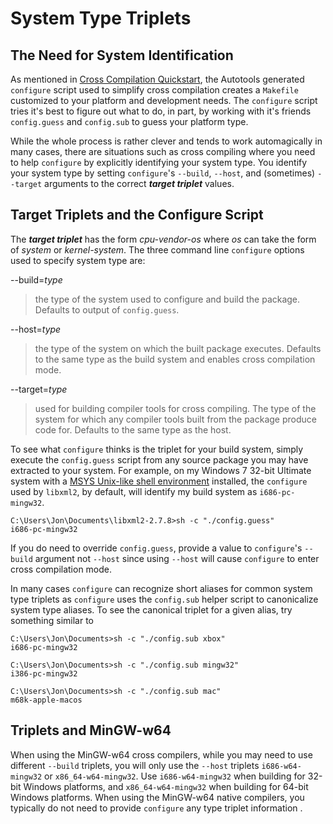 # System Type Triplets

## The Need for System Identification

As mentioned in [Cross Compilation Quickstart](./cross-quickstart.md), the Autotools
generated `configure` script used to simplify cross compilation creates
a `Makefile` customized to your platform and development needs. The
`configure` script tries it's best to figure out what to do, in part, by
working with it's friends `config.guess` and `config.sub` to guess your
platform type.

While the whole process is rather clever and tends to work automagically
in many cases, there are situations such as cross compiling where you
need to help `configure` by explicitly identifying your system type. You
identify your system type by setting `configure`'s `--build`, `--host`,
and (sometimes) `--target` arguments to the correct ***target triplet***
values.

## Target Triplets and the Configure Script

The ***target triplet*** has the form *cpu-vendor-os* where *os* can
take the form of *system* or *kernel-system*. The three command line
`configure` options used to specify system type are:

--build=*type*

> the type of the system used to configure and build the package.
> Defaults to output of `config.guess`.

--host=*type*

> the type of the system on which the built package executes. Defaults
> to the same type as the build system and enables cross compilation
> mode.

--target=*type*

> used for building compiler tools for cross compiling. The type of the
> system for which any compiler tools built from the package produce
> code for. Defaults to the same type as the host.

To see what `configure` thinks is the triplet for your build system,
simply execute the `config.guess` script from any source package you may
have extracted to your system. For example, on my Windows 7 32-bit
Ultimate system with a
<a href="http://mingw.org/node/18" rel="nofollow">MSYS Unix-like shell
environment</a> installed, the `configure` used by `libxml2`, by
default, will identify my build system as `i686-pc-mingw32`.

    C:\Users\Jon\Documents\libxml2-2.7.8>sh -c "./config.guess"
    i686-pc-mingw32

If you do need to override `config.guess`, provide a value to
`configure`'s `--build` argument not `--host` since using `--host` will
cause `configure` to enter cross compilation mode.

In many cases `configure` can recognize short aliases for common system
type triplets as `configure` uses the `config.sub` helper script to
canonicalize system type aliases. To see the canonical triplet for a
given alias, try something similar to

    C:\Users\Jon\Documents>sh -c "./config.sub xbox"
    i686-pc-mingw32

    C:\Users\Jon\Documents>sh -c "./config.sub mingw32"
    i386-pc-mingw32

    C:\Users\Jon\Documents>sh -c "./config.sub mac"
    m68k-apple-macos

## Triplets and MinGW-w64

When using the MinGW-w64 cross compilers, while you may need to use
different `--build` triplets, you will only use the `--host` triplets
`i686-w64-mingw32` or `x86_64-w64-mingw32`. Use `i686-w64-mingw32` when
building for 32-bit Windows platforms, and `x86_64-w64-mingw32` when
building for 64-bit Windows platforms. When using the MinGW-w64 native
compilers, you typically do not need to provide `configure` any type
triplet information .
